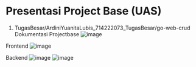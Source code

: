 # Presentasi Project Base (UAS)
1. TugasBesar/ArdiniYuanitaLubis_714222073_TugasBesar/go-web-crud
Dokumentasi Projectbase
![image](https://github.com/rplulbi/ws/assets/15622730/4c6c8419-edea-46d1-a845-438fb7d948c9)

Frontend
![image](https://github.com/rplulbi/ws/assets/15622730/d001ea3e-c4c3-4cbc-8b12-ef735679306f)

Backend
![image](https://github.com/rplulbi/ws/assets/15622730/cfd241ff-89cd-4d1c-a270-f2a20a9d9c91)
![image](https://github.com/rplulbi/ws/assets/15622730/67309b0f-5140-4c2a-b5b5-86ca3c5a92b4)

